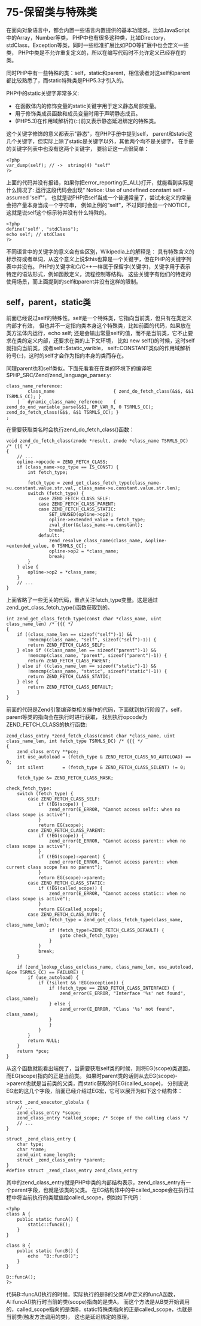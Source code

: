 # 75-保留类与特殊类
在面向对象语言中，都会内置一些语言内置提供的基本功能类，比如JavaScript中的Array，Number等类， PHP中也有很多这种类，比如Directory，stdClass，Exception等类，同时一些标准扩展比如PDO等扩展中也会定义一些类， PHP中类是不允许重复定义的，所以在编写代码时不允许定义已经存在的类。

同时PHP中有一些特殊的类：self，static和parent，相信读者对这self和parent都比较熟悉了，而static特殊类是PHP5.3才引入的。

PHP中的static关键字非常多义:

- 在函数体内的修饰变量的static关键字用于定义静态局部变量。
- 用于修饰类成员函数和成员变量时用于声明静态成员。
- (PHP5.3)在作用域解析符(::)前又表示静态延迟绑定的特殊类。

这个关键字修饰的意义都表示"静态"，在PHP手册中提到self， parent和static这几个关键字，但实际上除了static是关键字以外，其他两个均不是关键字， 在手册的关键字列表中也没有这两个关键字， 要验证这一点很简单：

    <?php
    var_dump(self); // ->  string(4) "self"
    ?>

上面的代码并没有报错，如果你把error_reporting(E_ALL)打开，就能看到实际是什么情况了: 运行这段代码会出现“ Notice: Use of undefined constant self - assumed 'self'“， 也就是说PHP把self当成一个普通常量了，尝试未定义的常量会把产量本身当成一个字符串， 例如上例的”self"，不过同时会出一个NOTICE，这就是说self这个标示符并没有什么特殊的。

    <?php
    define('self', "stdClass");
    echo self; // stdClass
    ?>

不同语言中的关键字的意义会有些区别，Wikipedia上的解释是： 具有特殊含义的标示符或者单词，从这个意义上说$this也算是一个关键字，但在PHP的关键字列表中并没有。 PHP的关键字和C/C++一样属于保留字(关键字)，关键字用于表示特定的语法形式，例如函数定义，流程控制等结构。 这些关键字有他们的特定的使用场景，而上面提到的self和parent并没有这样的限制。
## self，parent，static类

前面已经说过self的特殊性。self是一个特殊类，它指向当前类，但只有在类定义内部才有效， 但也并不一定指向类本身这个特殊类，比如前面的代码，如果放在类方法体内运行，echo self; 还是会输出常量self的值，而不是当前类，它不止要求在类的定义内部，还要求在类的上下文环境， 比如 new self()的时候，这时self就指向当前类，或者self::$static_varible， self::CONSTANT类似的作用域解析符号(::)，这时的self才会作为指向本身的类而存在。

同理parent也和self类似。下面先看看在在类的环境下的编译吧$PHP_SRC/Zend/zend_language_parser.y:

    class_name_reference:
            class_name                      { zend_do_fetch_class(&$$, &$1 TSRMLS_CC); }
        |   dynamic_class_name_reference    { zend_do_end_variable_parse(&$1, BP_VAR_R, 0 TSRMLS_CC); zend_do_fetch_class(&$$, &$1 TSRMLS_CC); }
    ;

在需要获取类名时会执行zend_do_fetch_class()函数：

    void zend_do_fetch_class(znode *result, znode *class_name TSRMLS_DC) /* {{{ */
    {
        // ...
        opline->opcode = ZEND_FETCH_CLASS;
        if (class_name->op_type == IS_CONST) {
            int fetch_type;
     
            fetch_type = zend_get_class_fetch_type(class_name->u.constant.value.str.val, class_name->u.constant.value.str.len);
            switch (fetch_type) {
                case ZEND_FETCH_CLASS_SELF:
                case ZEND_FETCH_CLASS_PARENT:
                case ZEND_FETCH_CLASS_STATIC:
                    SET_UNUSED(opline->op2);
                    opline->extended_value = fetch_type;
                    zval_dtor(&class_name->u.constant);
                    break;
                default:
                    zend_resolve_class_name(class_name, &opline->extended_value, 0 TSRMLS_CC);
                    opline->op2 = *class_name;
                    break;
            }
        } else {
            opline->op2 = *class_name;
        }
        // ...
    }

上面省略了一些无关的代码，重点关注fetch_type变量。这是通过zend_get_class_fetch_type()函数获取到的。

    int zend_get_class_fetch_type(const char *class_name, uint class_name_len) /* {{{ */
    {
        if ((class_name_len == sizeof("self")-1) &&
            !memcmp(class_name, "self", sizeof("self")-1)) {
            return ZEND_FETCH_CLASS_SELF;
        } else if ((class_name_len == sizeof("parent")-1) &&
            !memcmp(class_name, "parent", sizeof("parent")-1)) {
            return ZEND_FETCH_CLASS_PARENT;
        } else if ((class_name_len == sizeof("static")-1) &&
            !memcmp(class_name, "static", sizeof("static")-1)) {
            return ZEND_FETCH_CLASS_STATIC;
        } else {
            return ZEND_FETCH_CLASS_DEFAULT;
        }
    }

前面的代码是Zend引擎编译类相关操作的代码，下面就到执行阶段了，self，parent等类的指向会在执行时进行获取， 找到执行opcode为ZEND_FETCH_CLASS的执行函数:

    zend_class_entry *zend_fetch_class(const char *class_name, uint class_name_len, int fetch_type TSRMLS_DC) /* {{{ */
    {
        zend_class_entry **pce;
        int use_autoload = (fetch_type & ZEND_FETCH_CLASS_NO_AUTOLOAD) == 0;
        int silent       = (fetch_type & ZEND_FETCH_CLASS_SILENT) != 0;
     
        fetch_type &= ZEND_FETCH_CLASS_MASK;
     
    check_fetch_type:
        switch (fetch_type) {
            case ZEND_FETCH_CLASS_SELF:
                if (!EG(scope)) {
                    zend_error(E_ERROR, "Cannot access self:: when no class scope is active");
                }
                return EG(scope);
            case ZEND_FETCH_CLASS_PARENT:
                if (!EG(scope)) {
                    zend_error(E_ERROR, "Cannot access parent:: when no class scope is active");
                }
                if (!EG(scope)->parent) {
                    zend_error(E_ERROR, "Cannot access parent:: when current class scope has no parent");
                }
                return EG(scope)->parent;
            case ZEND_FETCH_CLASS_STATIC:
                if (!EG(called_scope)) {
                    zend_error(E_ERROR, "Cannot access static:: when no class scope is active");
                }
                return EG(called_scope);
            case ZEND_FETCH_CLASS_AUTO: {
                    fetch_type = zend_get_class_fetch_type(class_name, class_name_len);
                    if (fetch_type!=ZEND_FETCH_CLASS_DEFAULT) {
                        goto check_fetch_type;
                    }
                }
                break;
        }
     
        if (zend_lookup_class_ex(class_name, class_name_len, use_autoload, &pce TSRMLS_CC) == FAILURE) {
            if (use_autoload) {
                if (!silent && !EG(exception)) {
                    if (fetch_type == ZEND_FETCH_CLASS_INTERFACE) {
                        zend_error(E_ERROR, "Interface '%s' not found", class_name);
                    } else {
                        zend_error(E_ERROR, "Class '%s' not found", class_name);
                    }
                    }
                }
            }
            return NULL;
        }
        return *pce;
    }

从这个函数就能看出端倪了，当需要获取self类的时候，则将EG(scope)类返回，而EG(scope)指向的正是当前类。 如果时parent类的话则从去EG(scope)->parent也就是当前类的父类，而static获取的时EG(called_scope)， 分别说说EG宏的这几个字段，前面已经介绍过EG宏，它可以展开为如下这个结构体：

    struct _zend_executor_globals {
        // ...
        zend_class_entry *scope;
        zend_class_entry *called_scope; /* Scope of the calling class */
        // ...
    }
     
    struct _zend_class_entry {
        char type;
        char *name;
        zend_uint name_length;
        struct _zend_class_entry *parent;
    }
    #define struct _zend_class_entry zend_class_entry

其中的zend_class_entry就是PHP中类的内部结构表示，zend_class_entry有一个parent字段，也就是该类的父类。 在EG结构体中的中called_scope会在执行过程中将当前执行的类赋值给called_scope，例如如下代码：

    <?php
    class A {
        public static funcA() {
            static::funcB();
        }
    }
     
    class B {
        public static funcB() {
            echo  "B::funcB()";
        }
    }
     
    B::funcA();
    ?>

代码B::funcA()执行的时候，实际执行的是B的父类A中定义的funcA函数，A::funcA()执行时当前的类(scope)指向的是类A， 而这个方法是从B类开始调用的，called_scope指向的是类B，static特殊类指向的正是called_scope，也就是当前类(触发方法调用的类)， 这也是延迟绑定的原理。
